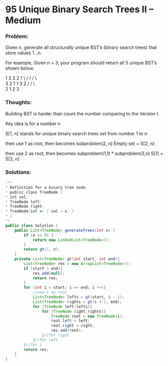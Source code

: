 # 95 Unique Binary Search Trees II – Medium


### Problem:



Given n, generate all structurally unique BST’s (binary search trees) that store values 1…n.

For example,
Given n = 3, your program should return all 5 unique BST’s shown below.

   1         3     3      2      1
    \       /     /      / \      \
     3     2     1      1   3      2
    /     /       \                 \
   2     1         2                 3

### Thoughts:



Building BST is harder than count the number comparing to the Version I.

Key idea is for a number n

S[1, n] stands for unique binary search trees set from number 1 to n

then use 1 as root, then becomes subproblem(2, n)    Empty set + S[2, n]

then use 2 as root, then becomes subproblem(1,1) * subproblem(3,n)  S[1]  + S[3, n]


### Solutions:
```java
/**
* Definition for a binary tree node.
* public class TreeNode {
* int val;
* TreeNode left;
* TreeNode right;
* TreeNode(int x) { val = x; }
* }
*/
public class Solution {
    public List<TreeNode> generateTrees(int n) {
        if (n == 0) {
            return new LinkedList<TreeNode>();
        }
        return gt(1, n);
    }
    private List<TreeNode> gt(int start, int end){
        List<TreeNode> res = new ArrayList<TreeNode>();
        if (start > end){
            res.add(null);
            return res;
        }
        for (int i = start; i <= end; i ++){
            //use i as root
            List<TreeNode> lefts = gt(start, i - 1);
            List<TreeNode> rights = gt(i + 1, end);
            for (TreeNode left:lefts){
                for (TreeNode right:rights){
                    TreeNode root = new TreeNode(i);
                    root.left = left;
                    root.right = right;
                    res.add(root);
                }//for right
            }//for left
        }//for i
        return res;
    }
}
```
